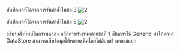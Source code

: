 บันทึกผลที่ได้จากการรันคำสั่งในข้อ 3
![2](https://github.com/Nitiphum7/03376836-OOP-2566-Lab-14/assets/144196695/8d9e89ae-5c2a-494b-8ae8-788a7ecd5f15)


บันทึกผลที่ได้จากการรันคำสั่งในข้อ 5
![2](https://github.com/Nitiphum7/03376836-OOP-2566-Lab-14/assets/144196695/1354f64e-b171-46b9-9569-9fe8fd9a0b29)

อธิบายสิ่งที่พบในการทดลอง
หลักการทำงานคล้ายข้อที่ 1 เป็นการใช้ Generic ทำให้คลาส DataStore สามารถเก็บข้อมูลได้หลายชนิดโดยไม่ต้องสร้างคลาสแยก
